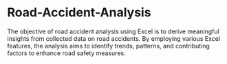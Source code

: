 # Road-Accident-Analysis
The objective of road accident analysis using Excel is to derive meaningful insights from collected data on road accidents. By employing various Excel features, the analysis aims to identify trends, patterns, and contributing factors to enhance road safety measures.
